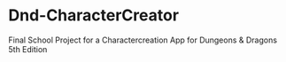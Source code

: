 # Dnd-CharacterCreator
Final School Project for a Charactercreation App for Dungeons &amp; Dragons 5th Edition
